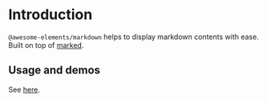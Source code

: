 # Introduction

`@awesome-elements/markdown` helps to display markdown contents with ease. Built on top of [marked](https://marked.js.org/).

## Usage and demos

See [here](https://awesome-elements.github.io/markdown).